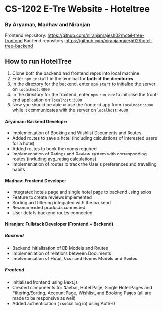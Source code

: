 # CS-1202 E-Tre Website - Hoteltree

### By Aryaman, Madhav and Niranjan

Frontend repository: https://github.com/niranjanrajesh02/hotel-tree-frontend
Backend repository: https://github.com/niranjanrajesh02/hotel-tree-backend

## How to run HotelTree

1. Clone both the backend and frontend repos into local machine
2. Enter `npm install` in the terminal for **both of the directories**
3. In the directory for the backend, enter `npm start` to initialise the server on `localhost:4000`
4. In the directory for the frontend, enter `npm run dev` to initialise the front-end application on `localhost:3000`
5. Now you should be able to use the frontend app from `localhost:3000` while it communicates with the server on `localhost:4000`

#### Aryaman: Backend Developer

- Implementation of Booking and Wishlist Documents and Routes
- Added routes to save a hotel (including calculations of interested users for a hotel)
- Added routes to book the rooms required
- Implementation of Ratings and Review system with corresponding routes (including avg_rating calculations)
- Implementation of routes to track the User's preferences and travelling habits

#### Madhav: Frontend Developer

- Integrated hotels page and single hotel page to backend using axios
- Feature to create reviews implemented
- Sorting and filtering integrated with the backend
- Recommended products connected
- User details backend routes connected

#### Niranjan: Fullstack Developer (Frontend + Backend)

##### Backend

- Backend Initialisation of DB Models and Routes
- Implementation of relations between Documents
- Implementation of Hotel, User and Rooms Models and Routes

##### Frontend

- Initialised frontend using Next.js
- Created components for Navbar, Hotel Page, Single Hotel Pages and Filtering/Sorting, Account Page, Wishlist, and Booking Pages (all are made to be responsive as well)
- Added authentication (+social log in) using Auth-0
